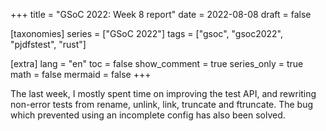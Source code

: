 +++
title = "GSoC 2022: Week 8 report"
date = 2022-08-08
draft = false

[taxonomies]
series = ["GSoC 2022"]
tags = ["gsoc", "gsoc2022", "pjdfstest", "rust"]

[extra]
lang = "en"
toc = false
show_comment = true
series_only = true
math = false
mermaid = false
+++

The last week, I mostly spent time on improving the test API,
and rewriting non-error tests from rename, unlink, link, truncate and ftruncate.
The bug which prevented using an incomplete config has also been solved.